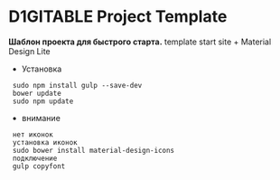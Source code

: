 # D1GITABLE Project Template
**Шаблон проекта для быстрого старта.**
template start site  + Material Design Lite


* Установка
```
 sudo npm install gulp --save-dev
 bower update
 sudo npm update
```
* внимание
```
 нет иконок 
 установка иконок
 sudo bower install material-design-icons
 подключение 
 gulp copyfont
```
